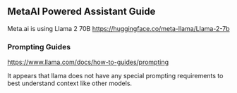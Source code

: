 ## MetaAI Powered Assistant Guide

Meta.ai is using Llama 2 70B
https://huggingface.co/meta-llama/Llama-2-7b

### Prompting Guides

https://www.llama.com/docs/how-to-guides/prompting

It appears that llama does not have any special prompting requirements to best understand context like other models.